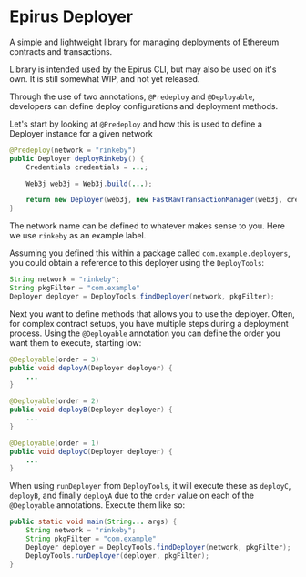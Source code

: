 # Epirus Deployer

A simple and lightweight library for managing deployments of Ethereum contracts and transactions.

Library is intended used by the Epirus CLI, but may also be used on it's own. It is still somewhat WIP, and not yet released.

Through the use of two annotations, `@Predeploy` and `@Deployable`, developers can define deploy configurations and deployment methods.

Let's start by looking at `@Predeploy` and how this is used to define a Deployer instance for a given network

```java
@Predeploy(network = "rinkeby")
public Deployer deployRinkeby() {
    Credentials credentials = ...;

    Web3j web3j = Web3j.build(...);

    return new Deployer(web3j, new FastRawTransactionManager(web3j, credentials), new DefaultGasProvider(), "rinkeby");
}
```

The network name can be defined to whatever makes sense to you. Here we use `rinkeby` as an example label.

Assuming you defined this within a package called `com.example.deployers`, you could obtain a reference to this deployer using the `DeployTools`:

```java
String network = "rinkeby";
String pkgFilter = "com.example"
Deployer deployer = DeployTools.findDeployer(network, pkgFilter);
```

Next you want to define methods that allows you to use the deployer. Often, for complex contract setups, you have multiple steps during a deployment process. Using the `@Deployable` annotation you can define the order you want them to execute, starting low:

```java
@Deployable(order = 3)
public void deployA(Deployer deployer) {
    ...
}

@Deployable(order = 2)
public void deployB(Deployer deployer) {
    ...
}

@Deployable(order = 1)
public void deployC(Deployer deployer) {
    ...
}
```

When using `runDeployer` from `DeployTools`, it will execute these as `deployC`, `deployB`, and finally `deployA` due to the `order` value on each of the `@Deployable` annotations. Execute them like so:

```java
public static void main(String... args) {
    String network = "rinkeby";
    String pkgFilter = "com.example"
    Deployer deployer = DeployTools.findDeployer(network, pkgFilter);
    DeployTools.runDeployer(deployer, pkgFilter);
}
```
